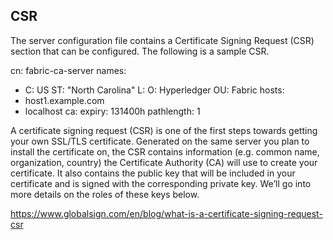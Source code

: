 ## CSR

The server configuration file contains a Certificate Signing Request (CSR) section that can be configured. The following is a sample CSR.

cn: fabric-ca-server
names:
   - C: US
     ST: "North Carolina"
     L:
     O: Hyperledger
     OU: Fabric
hosts:
  - host1.example.com
  - localhost
ca:
   expiry: 131400h
   pathlength: 1

A certificate signing request (CSR) is one of the first steps towards getting your own SSL/TLS certificate. Generated on the same server you plan to install the certificate on, the CSR contains information (e.g. common name, organization, country) the Certificate Authority (CA) will use to create your certificate. It also contains the public key that will be included in your certificate and is signed with the corresponding private key. We’ll go into more details on the roles of these keys below.

https://www.globalsign.com/en/blog/what-is-a-certificate-signing-request-csr
